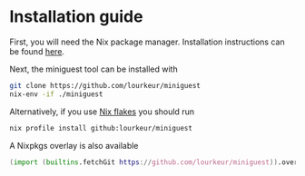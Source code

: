 # Installation guide
First, you will need the Nix package manager.  Installation instructions can be
found [here](https://nixos.org/manual/nix/stable#chap-installation).

Next, the miniguest tool can be installed with
```sh
git clone https://github.com/lourkeur/miniguest
nix-env -if ./miniguest
```

Alternatively, if you use [Nix flakes](https://nixos.wiki/wiki/Flakes) you
should run
```sh
nix profile install github:lourkeur/miniguest
```

A Nixpkgs overlay is also available
```nix
(import (builtins.fetchGit https://github.com/lourkeur/miniguest)).overlay
```
